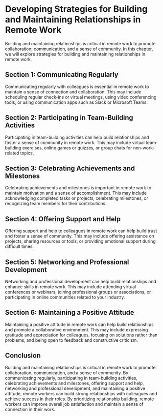 Developing Strategies for Building and Maintaining Relationships in Remote Work
=================================================================================================================================================

Building and maintaining relationships is critical in remote work to promote collaboration, communication, and a sense of community. In this chapter, we will explore strategies for building and maintaining relationships in remote work.

Section 1: Communicating Regularly
----------------------------------

Communicating regularly with colleagues is essential in remote work to maintain a sense of connection and collaboration. This may include scheduling regular check-ins or virtual meetings, using video conferencing tools, or using communication apps such as Slack or Microsoft Teams.

Section 2: Participating in Team-Building Activities
----------------------------------------------------

Participating in team-building activities can help build relationships and foster a sense of community in remote work. This may include virtual team-building exercises, online games or quizzes, or group chats for non-work-related topics.

Section 3: Celebrating Achievements and Milestones
--------------------------------------------------

Celebrating achievements and milestones is important in remote work to maintain motivation and a sense of accomplishment. This may include acknowledging completed tasks or projects, celebrating milestones, or recognizing team members for their contributions.

Section 4: Offering Support and Help
------------------------------------

Offering support and help to colleagues in remote work can help build trust and foster a sense of community. This may include offering assistance on projects, sharing resources or tools, or providing emotional support during difficult times.

Section 5: Networking and Professional Development
--------------------------------------------------

Networking and professional development can help build relationships and enhance skills in remote work. This may include attending virtual conferences or webinars, joining professional groups or associations, or participating in online communities related to your industry.

Section 6: Maintaining a Positive Attitude
------------------------------------------

Maintaining a positive attitude in remote work can help build relationships and promote a collaborative environment. This may include expressing gratitude and appreciation for colleagues, focusing on solutions rather than problems, and being open to feedback and constructive criticism.

Conclusion
----------

Building and maintaining relationships is critical in remote work to promote collaboration, communication, and a sense of community. By communicating regularly, participating in team-building activities, celebrating achievements and milestones, offering support and help, networking and professional development, and maintaining a positive attitude, remote workers can build strong relationships with colleagues and achieve success in their roles. By prioritizing relationship building, remote workers can improve overall job satisfaction and maintain a sense of connection in their work.


